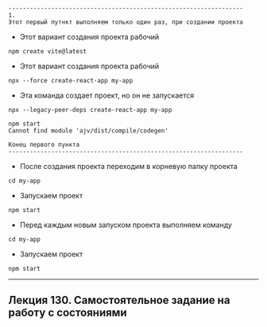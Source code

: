 ```text
------------------------------------------------------------------
1.
Этот первый путнкт выполняем только один раз, при создании проекта 
```
* Этот вариант создания проекта рабочий
```shell
npm create vite@latest
```

* Этот вариант создания проекта рабочий
```shell
npx --force create-react-app my-app
```

* Эта команда создает проект, но он не запускается
```shell
npx --legacy-peer-deps create-react-app my-app
```

```text
npm start
Cannot find module 'ajv/dist/compile/codegen'
```
```text
Конец первого пункта
------------------------------------------------------------------
```

* После создания проекта переходим в корневую папку проекта
```shell
cd my-app
```
* Запускаем проект
```shell
npm start
```
* Перед каждым новым запуском проекта выполняем команду
```shell
cd my-app
```
* Запускаем проект
```shell
npm start
```  
----  

## Лекция 130. Самостоятельное задание на работу с состояниями
